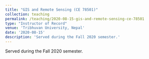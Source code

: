 ```yaml
---
title: "GIS and Remote Sensing (CE 78501)"
collection: teaching
permalink: /teaching/2020-08-15-gis-and-remote-sensing-ce-78501
type: "Instructor of Record"
venue: 'Tribhuvan University, Nepal'
date: '2020-08-15'
description: 'Served during the Fall 2020 semester.'
---
```


Served during the Fall 2020 semester.